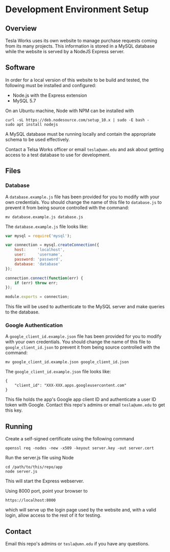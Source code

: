 # Development Environment Setup

## Overview

Tesla Works uses its own website to manage purchase requests coming from its
many projects.  This information is stored in a MySQL database while the
website is served by a NodeJS Express server.

## Software

In order for a local version of this website to be build and tested, the
following must be installed and configured:

* Node.js with the Express extension
* MySQL 5.7

On an Ubuntu machine, Node with NPM can be installed with
```
curl -sL https://deb.nodesource.com/setup_10.x | sudo -E bash -
sudo apt install nodejs
```

A MySQL database must be running locally and contain the appropriate schema to
be used effectively.

Contact a Telsa Works officer or email `tesla@umn.edu` and ask about getting
access to a test database to use for development.

## Files

### Database

A `database.example.js` file has been provided for you to modify with your own
credentials.  You should change the name of this file to `database.js` to
prevent it from being source controlled with the command:
```
mv database.example.js database.js
```

The `database.example.js` file looks like:
```javascript
var mysql = require('mysql');

var connection = mysql.createConnection({
    host:     'localhost',
    user:     'username',
    password: 'password',
    database: 'database'
});

connection.connect(function(err) {
    if (err) throw err;
});

module.exports = connection;
```

This file will be used to authenticate to the MySQL server and make queries to
the database.

### Google Authentication

A `google_client_id.example.json` file has been provided for you to modify with your own
credentials.  You should change the name of this file to `google_client_id.json` to
prevent it from being source controlled with the command:
```
mv google_client_id.example.json google_client_id.json
```

The `google_client_id.example.json` file looks like:
```
{
    "client_id": "XXX-XXX.apps.googleusercontent.com"
}
```

This file holds the app's Google app client ID and authenticate a user
ID token with Google. Contact this repo's admins or email `tesla@umn.edu` to
get this key.

## Running

Create a self-signed certificate using the following command

```
openssl req -nodes -new -x509 -keyout server.key -out server.cert
```

Run the server.js file using Node

```
cd /path/to/this/repo/app
node server.js
```

This will start the Express webserver.

Using 8000 port, point your browser to

```
https://localhost:8000
```

which will serve up the login page used by the website and, with a valid login,
allow access to the rest of it for testing.

## Contact

Email this repo's admins or `tesla@umn.edu` if you have any questions.
